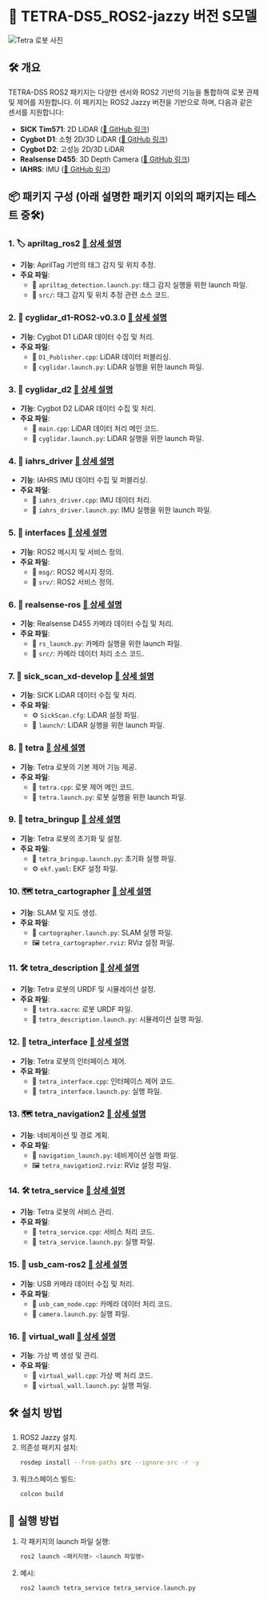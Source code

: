 # 🌟 TETRA-DS5_ROS2-jazzy 버전 S모델

![Tetra 로봇 사진](./etc/img/s.gif)

## 🛠️ 개요
TETRA-DS5 ROS2 패키지는 다양한 센서와 ROS2 기반의 기능을 통합하여 로봇 관제 및 제어를 지원합니다. 이 패키지는 ROS2 Jazzy 버전을 기반으로 하며, 다음과 같은 센서를 지원합니다:

- **SICK Tim571**: 2D LiDAR ([🔗 GitHub 링크](https://github.com/SICKAG/sick_scan_xd))
- **Cygbot D1**: 소형 2D/3D LiDAR ([🔗 GitHub 링크](https://github.com/CygLiDAR-ROS/cyglidar_d1))
- **Cygbot D2**: 고성능 2D/3D LiDAR
- **Realsense D455**: 3D Depth Camera ([🔗 GitHub 링크](https://github.com/IntelRealSense/realsense-ros))
- **IAHRS**: IMU ([🔗 GitHub 링크](https://github.com/wookbin/iahrs_driver_ros2))

## 📦 패키지 구성 (아래 설명한 패키지 이외의 패키지는 테스트 중🛠️)

### 1. 🏷️ apriltag_ros2 [🔗 상세 설명](./apriltag_ros2/README.md)
- **기능**: AprilTag 기반의 태그 감지 및 위치 추정.
- **주요 파일**:
  - 📄 `apriltag_detection.launch.py`: 태그 감지 실행을 위한 launch 파일.
  - 📂 `src/`: 태그 감지 및 위치 추정 관련 소스 코드.

### 2. 📡 cyglidar_d1-ROS2-v0.3.0 [🔗 상세 설명](./cyglidar_d1-ROS2-v0.3.0/README.md)
- **기능**: Cygbot D1 LiDAR 데이터 수집 및 처리.
- **주요 파일**:
  - 📄 `D1_Publisher.cpp`: LiDAR 데이터 퍼블리싱.
  - 🚀 `cyglidar.launch.py`: LiDAR 실행을 위한 launch 파일.

### 3. 📡 cyglidar_d2 [🔗 상세 설명](./cyglidar_d2/README.md)
- **기능**: Cygbot D2 LiDAR 데이터 수집 및 처리.
- **주요 파일**:
  - 📄 `main.cpp`: LiDAR 데이터 처리 메인 코드.
  - 🚀 `cyglidar.launch.py`: LiDAR 실행을 위한 launch 파일.

### 4. 🧭 iahrs_driver [🔗 상세 설명](./iahrs_driver/README.md)
- **기능**: IAHRS IMU 데이터 수집 및 퍼블리싱.
- **주요 파일**:
  - 📄 `iahrs_driver.cpp`: IMU 데이터 처리.
  - 🚀 `iahrs_driver.launch.py`: IMU 실행을 위한 launch 파일.

### 5. 🧩 interfaces [🔗 상세 설명](./interfaces/README.md)
- **기능**: ROS2 메시지 및 서비스 정의.
- **주요 파일**:
  - 📂 `msg/`: ROS2 메시지 정의.
  - 📂 `srv/`: ROS2 서비스 정의.

### 6. 🎥 realsense-ros [🔗 상세 설명](./realsense-ros/README.md)
- **기능**: Realsense D455 카메라 데이터 수집 및 처리.
- **주요 파일**:
  - 🚀 `rs_launch.py`: 카메라 실행을 위한 launch 파일.
  - 📂 `src/`: 카메라 데이터 처리 소스 코드.

### 7. 📡 sick_scan_xd-develop [🔗 상세 설명](./sick_scan_xd-develop/README.md)
- **기능**: SICK LiDAR 데이터 수집 및 처리.
- **주요 파일**:
  - ⚙️ `SickScan.cfg`: LiDAR 설정 파일.
  - 🚀 `launch/`: LiDAR 실행을 위한 launch 파일.

### 8. 🤖 tetra [🔗 상세 설명](./tetra/README.md)
- **기능**: Tetra 로봇의 기본 제어 기능 제공.
- **주요 파일**:
  - 📄 `tetra.cpp`: 로봇 제어 메인 코드.
  - 🚀 `tetra.launch.py`: 로봇 실행을 위한 launch 파일.

### 9. 🔧 tetra_bringup [🔗 상세 설명](./tetra_bringup/README.md)
- **기능**: Tetra 로봇의 초기화 및 설정.
- **주요 파일**:
  - 🚀 `tetra_bringup.launch.py`: 초기화 실행 파일.
  - ⚙️ `ekf.yaml`: EKF 설정 파일.

### 10. 🗺️ tetra_cartographer [🔗 상세 설명](./tetra_cartographer/README.md)
- **기능**: SLAM 및 지도 생성.
- **주요 파일**:
  - 🚀 `cartographer.launch.py`: SLAM 실행 파일.
  - 🖼️ `tetra_cartographer.rviz`: RViz 설정 파일.

### 11. 🛠️ tetra_description [🔗 상세 설명](./tetra_description/README.md)
- **기능**: Tetra 로봇의 URDF 및 시뮬레이션 설정.
- **주요 파일**:
  - 📝 `tetra.xacro`: 로봇 URDF 파일.
  - 🚀 `tetra_description.launch.py`: 시뮬레이션 실행 파일.

### 12. 🔌 tetra_interface [🔗 상세 설명](./tetra_interface/README.md)
- **기능**: Tetra 로봇의 인터페이스 제어.
- **주요 파일**:
  - 📄 `tetra_interface.cpp`: 인터페이스 제어 코드.
  - 🚀 `tetra_interface.launch.py`: 실행 파일.

### 13. 🗺️ tetra_navigation2 [🔗 상세 설명](./tetra_navigation2/README.md)
- **기능**: 네비게이션 및 경로 계획.
- **주요 파일**:
  - 🚀 `navigation_launch.py`: 네비게이션 실행 파일.
  - 🖼️ `tetra_navigation2.rviz`: RViz 설정 파일.

### 14. 🛠️ tetra_service [🔗 상세 설명](./tetra_service/README.md)
- **기능**: Tetra 로봇의 서비스 관리.
- **주요 파일**:
  - 📄 `tetra_service.cpp`: 서비스 처리 코드.
  - 🚀 `tetra_service.launch.py`: 실행 파일.

### 15. 🎥 usb_cam-ros2 [🔗 상세 설명](./usb_cam-ros2/README.md)
- **기능**: USB 카메라 데이터 수집 및 처리.
- **주요 파일**:
  - 📄 `usb_cam_node.cpp`: 카메라 데이터 처리 코드.
  - 🚀 `camera.launch.py`: 실행 파일.

### 16. 🧱 virtual_wall [🔗 상세 설명](./virtual_wall/README.md)
- **기능**: 가상 벽 생성 및 관리.
- **주요 파일**:
  - 📄 `virtual_wall.cpp`: 가상 벽 처리 코드.
  - 🚀 `virtual_wall.launch.py`: 실행 파일.

## 🛠️ 설치 방법
1. ROS2 Jazzy 설치.
2. 의존성 패키지 설치:
   ```bash
   rosdep install --from-paths src --ignore-src -r -y
   ```
3. 워크스페이스 빌드:
   ```bash
   colcon build
   ```

## 🚀 실행 방법
1. 각 패키지의 launch 파일 실행:
   ```bash
   ros2 launch <패키지명> <launch 파일명>
   ```
2. 예시:
   ```bash
   ros2 launch tetra_service tetra_service.launch.py
   ```

